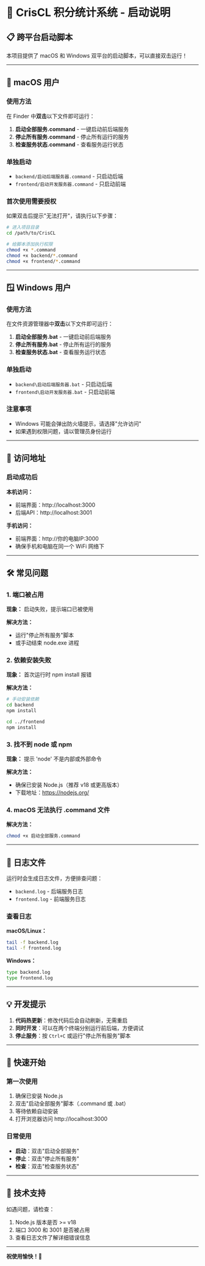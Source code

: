 # 🚀 CrisCL 积分统计系统 - 启动说明

## 📋 跨平台启动脚本

本项目提供了 macOS 和 Windows 双平台的启动脚本，可以直接双击运行！

---

## 🍎 macOS 用户

### 使用方法
在 Finder 中**双击**以下文件即可运行：

1. **启动全部服务.command** - 一键启动前后端服务
2. **停止所有服务.command** - 停止所有运行的服务
3. **检查服务状态.command** - 查看服务运行状态

### 单独启动
- `backend/启动后端服务器.command` - 只启动后端
- `frontend/启动开发服务器.command` - 只启动前端

### 首次使用需要授权
如果双击后提示"无法打开"，请执行以下步骤：
```bash
# 进入项目目录
cd /path/to/CrisCL

# 给脚本添加执行权限
chmod +x *.command
chmod +x backend/*.command
chmod +x frontend/*.command
```

---

## 🪟 Windows 用户

### 使用方法
在文件资源管理器中**双击**以下文件即可运行：

1. **启动全部服务.bat** - 一键启动前后端服务
2. **停止所有服务.bat** - 停止所有运行的服务
3. **检查服务状态.bat** - 查看服务运行状态

### 单独启动
- `backend\启动后端服务器.bat` - 只启动后端
- `frontend\启动开发服务器.bat` - 只启动前端

### 注意事项
- Windows 可能会弹出防火墙提示，请选择"允许访问"
- 如果遇到权限问题，请以管理员身份运行

---

## 📱 访问地址

### 启动成功后

**本机访问：**
- 前端界面：http://localhost:3000
- 后端API：http://localhost:3001

**手机访问：**
- 前端界面：http://你的电脑IP:3000
- 确保手机和电脑在同一个 WiFi 网络下

---

## 🛠️ 常见问题

### 1. 端口被占用
**现象：** 启动失败，提示端口已被使用

**解决方法：**
- 运行"停止所有服务"脚本
- 或手动结束 node.exe 进程

### 2. 依赖安装失败
**现象：** 首次运行时 npm install 报错

**解决方法：**
```bash
# 手动安装依赖
cd backend
npm install

cd ../frontend
npm install
```

### 3. 找不到 node 或 npm
**现象：** 提示 'node' 不是内部或外部命令

**解决方法：**
- 确保已安装 Node.js（推荐 v18 或更高版本）
- 下载地址：https://nodejs.org/

### 4. macOS 无法执行 .command 文件
**解决方法：**
```bash
chmod +x 启动全部服务.command
```

---

## 📝 日志文件

运行时会生成日志文件，方便排查问题：
- `backend.log` - 后端服务日志
- `frontend.log` - 前端服务日志

### 查看日志

**macOS/Linux：**
```bash
tail -f backend.log
tail -f frontend.log
```

**Windows：**
```cmd
type backend.log
type frontend.log
```

---

## 💡 开发提示

1. **代码热更新**：修改代码后会自动刷新，无需重启
2. **同时开发**：可以在两个终端分别运行前后端，方便调试
3. **停止服务**：按 `Ctrl+C` 或运行"停止所有服务"脚本

---

## 🎯 快速开始

### 第一次使用

1. 确保已安装 Node.js
2. 双击"启动全部服务"脚本（.command 或 .bat）
3. 等待依赖自动安装
4. 打开浏览器访问 http://localhost:3000

### 日常使用

- **启动**：双击"启动全部服务"
- **停止**：双击"停止所有服务"
- **检查**：双击"检查服务状态"

---

## 🔧 技术支持

如遇问题，请检查：
1. Node.js 版本是否 >= v18
2. 端口 3000 和 3001 是否被占用
3. 查看日志文件了解详细错误信息

---

**祝使用愉快！🎉**

